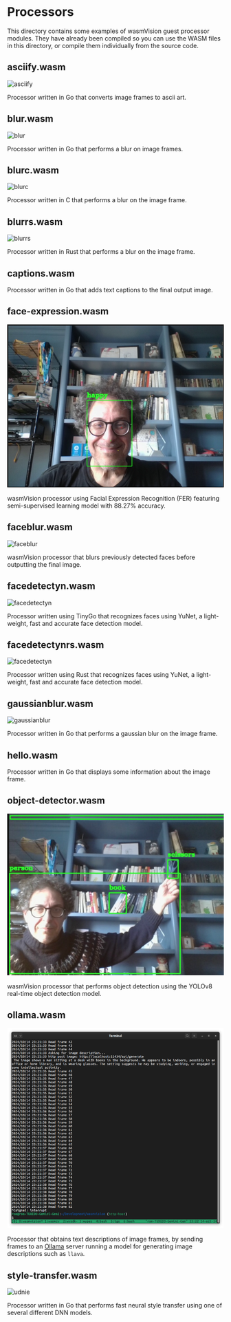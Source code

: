 # Processors

This directory contains some examples of wasmVision guest processor modules. They have already been compiled so you can use the WASM files in this directory, or compile them individually from the source code.

## asciify.wasm

![asciify](../images/asciify-processor.png)

Processor written in Go that converts image frames to ascii art.

## blur.wasm

![blur](../images/blur-processor.png)

Processor written in Go that performs a blur on image frames.

## blurc.wasm

![blurc](../images/blur-processor.png)

Processor written in C that performs a blur on the image frame.

## blurrs.wasm

![blurrs](../images/blur-processor.png)

Processor written in Rust that performs a blur on the image frame.

## captions.wasm

Processor written in Go that adds text captions to the final output image.

## face-expression.wasm

![face-expression](../images/face-expression-processor.png)

wasmVision processor using Facial Expression Recognition (FER) featuring semi-supervised learning model with 88.27% accuracy.

## faceblur.wasm

![faceblur](../images/faceblur-processor.png)

wasmVision processor that blurs previously detected faces before outputting the final image. 

## facedetectyn.wasm

![facedetectyn](../images/facedetectyn-processor.png)

Processor written using TinyGo that recognizes faces using YuNet, a light-weight, fast and accurate face detection model.

## facedetectynrs.wasm

![facedetectyn](../images/facedetectyn-processor.png)

Processor written using Rust that recognizes faces using YuNet, a light-weight, fast and accurate face detection model.

## gaussianblur.wasm

![gaussianblur](../images/gaussianblur-processor.png)

Processor written in Go that performs a gaussian blur on the image frame.

## hello.wasm

Processor written in Go that displays some information about the image frame.

## object-detector.wasm

![object-detector](../images/object-detector-processor.png)

wasmVision processor that performs object detection using the YOLOv8 real-time object detection model.

## ollama.wasm

![ollama](../images/ollama-processor.png)

Processor that obtains text descriptions of image frames, by sending frames to an [Ollama](https://ollama.com/) server running a model for generating image descriptions such as `llava`.

## style-transfer.wasm

![udnie](../images/udnie-processor.png)

Processor written in Go that performs fast neural style transfer using one of several different DNN models.
